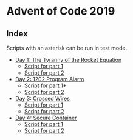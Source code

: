 # Advent of Code 2019

## Index

Scripts with an asterisk can be run in test mode. 


- [Day 1: The Tyranny of the Rocket Equation](https://adventofcode.com/2019/day/1) 
    - [Script for part 1](01/script_part_1.py)
    - [Script for part 2](01/script_part_2.py)
- [Day 2: 1202 Program Alarm](https://adventofcode.com/2019/day/2)
    - [Script for part 1](02/script_part_1.py)*
    - [Script for part 2](02/script_part_2.py)
- [Day 3: Crossed Wires](https://adventofcode.com/2019/day/3)
    - [Script for part 1](03/script_part_1.py)
    - [Script for part 2](03/script_part_2.py)
- [Day 4: Secure Container](https://adventofcode.com/2019/day/4)
    - [Script for part 1](04/script_part_1.py)
    - [Script for part 2](04/script_part_2.py)

